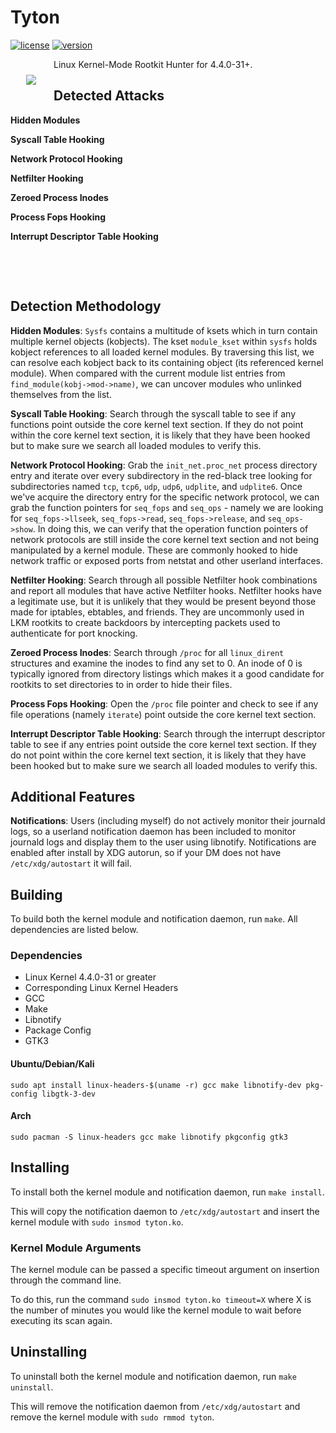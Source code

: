 # Tyton

[![license](https://img.shields.io/badge/license-GPL-brightgreen.svg)](https://github.com/nbulischeck/tyton/blob/master/LICENSE)
[![version](https://img.shields.io/badge/linux-4.4.0.31+-blue.svg?style=flat)](https://github.com/nbulischeck/tyton)

<img align="left" src="https://i.imgur.com/enDjxat.jpg" style="padding: 25px">

Linux Kernel-Mode Rootkit Hunter for 4.4.0-31+.

## Detected Attacks

**Hidden Modules**

**Syscall Table Hooking**
  
**Network Protocol Hooking**

**Netfilter Hooking**

**Zeroed Process Inodes**

**Process Fops Hooking**

**Interrupt Descriptor Table Hooking**

&nbsp;

&nbsp;

## Detection Methodology

**Hidden Modules**: `Sysfs` contains a multitude of ksets which in turn contain multiple kernel objects (kobjects). The kset `module_kset` within `sysfs` holds kobject references to all loaded kernel modules. By traversing this list, we can resolve each kobject back to its containing object (its referenced kernel module). When compared with the current module list entries from `find_module(kobj->mod->name)`, we can uncover modules who unlinked themselves from the list.

**Syscall Table Hooking**: Search through the syscall table to see if any functions point outside the core kernel text section. If they do not point within the core kernel text section, it is likely that they have been hooked but to make sure we search all loaded modules to verify this.

**Network Protocol Hooking**: Grab the `init_net.proc_net` process directory entry and iterate over every subdirectory in the red-black tree looking for subdirectories named `tcp`, `tcp6`, `udp`, `udp6`, `udplite`, and `udplite6`. Once we've acquire the directory entry for the specific network protocol, we can grab the function pointers for `seq_fops` and `seq_ops` - namely we are looking for `seq_fops->llseek`, `seq_fops->read`, `seq_fops->release`, and `seq_ops->show`. In doing this, we can verify that the operation function pointers of network protocols are still inside the core kernel text section and not being manipulated by a kernel module. These are commonly hooked to hide network traffic or exposed ports from netstat and other userland interfaces.

**Netfilter Hooking**: Search through all possible Netfilter hook combinations and report all modules that have active Netfilter hooks. Netfilter hooks have a legitimate use, but it is unlikely that they would be present beyond those made for iptables, ebtables, and friends. They are uncommonly used in LKM rootkits to create backdoors by intercepting packets used to authenticate for port knocking.

**Zeroed Process Inodes**: Search through `/proc` for all `linux_dirent` structures and examine the inodes to find any set to 0. An inode of 0 is typically ignored from directory listings which makes it a good candidate for rootkits to set directories to in order to hide their files.

**Process Fops Hooking**: Open the `/proc` file pointer and check to see if any file operations (namely `iterate`) point outside the core kernel text section.

**Interrupt Descriptor Table Hooking**: Search through the interrupt descriptor table to see if any entries point outside the core kernel text section. If they do not point within the core kernel text section, it is likely that they have been hooked but to make sure we search all loaded modules to verify this.

## Additional Features

**Notifications**: Users (including myself) do not actively monitor their journald logs, so a userland notification daemon has been included to monitor journald logs and display them to the user using libnotify. Notifications are enabled after install by XDG autorun, so if your DM does not have `/etc/xdg/autostart` it will fail.

## Building

To build both the kernel module and notification daemon, run `make`. All dependencies are listed below.

### Dependencies

* Linux Kernel 4.4.0-31 or greater
* Corresponding Linux Kernel Headers
* GCC
* Make
* Libnotify
* Package Config
* GTK3

#### Ubuntu/Debian/Kali

`sudo apt install linux-headers-$(uname -r) gcc make libnotify-dev pkg-config libgtk-3-dev`

#### Arch

`sudo pacman -S linux-headers gcc make libnotify pkgconfig gtk3`

## Installing

To install both the kernel module and notification daemon, run `make install`.

This will copy the notification daemon to `/etc/xdg/autostart` and insert the kernel module with `sudo insmod tyton.ko`.

### Kernel Module Arguments

The kernel module can be passed a specific timeout argument on insertion through the command line.

To do this, run the command `sudo insmod tyton.ko timeout=X` where X is the number of minutes you would like the kernel module to wait before executing its scan again.

## Uninstalling

To uninstall both the kernel module and notification daemon, run  `make uninstall`.

This will remove the notification daemon from `/etc/xdg/autostart` and remove the kernel module with `sudo rmmod tyton`.
